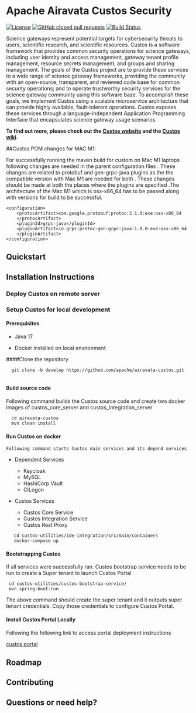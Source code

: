 <!--
    Licensed to the Apache Software Foundation (ASF) under one
    or more contributor license agreements.  See the NOTICE file
    distributed with this work for additional information
    regarding copyright ownership.  The ASF licenses this file
    to you under the Apache License, Version 2.0 (the
    "License"); you may not use this file except in compliance
    with the License.  You may obtain a copy of the License at

      http://www.apache.org/licenses/LICENSE-2.0

    Unless required by applicable law or agreed to in writing,
    software distributed under the License is distributed on an
    "AS IS" BASIS, WITHOUT WARRANTIES OR CONDITIONS OF ANY
    KIND, either express or implied.  See the License for the
    specific language governing permissions and limitations
    under the License.
-->

# Apache Airavata Custos Security

[![License](http://img.shields.io/badge/license-Apache--2-blue.svg?style=flat)](https://apache.org/licenses/LICENSE-2.0)
[![GitHub closed pull requests](https://img.shields.io/github/issues-pr-closed/apache/airavata-custos)](https://github.com/apache/airavata-custos/pulls?q=is%3Apr+is%3Aclosed)
[![Build Status](https://travis-ci.org/apache/airavata-custos.png?branch=develop)](https://travis-ci.org/github/apache/airavata-custos)

Science gateways represent potential targets for cybersecurity threats to users, scientific research, and scientific resources. Custos is a software framework that provides common security operations for science gateways, including user identity and access management, gateway tenant profile management, resource secrets management, and groups and sharing management. The goals of the Custos project are to provide these services to a wide range of science gateway frameworks, providing the community with an open-source, transparent, and reviewed code base for common security operations; and to operate trustworthy security services for the science gateway community using this software base. To accomplish these goals, we implement Custos using a scalable microservice architecture that can provide highly available, fault-tolerant operations. Custos exposes these services through a language-independent Application Programming Interface that encapsulates science gateway usage scenarios.

**To find out more, please check out the [Custos website](https://airavata.apache.org/custos/) and the [Custos wiki](https://cwiki.apache.org/confluence/display/CUSTOS/Home).**

##Custos POM changes for MAC M1:


For successfully running the maven build for custom on Mac M1 laptops following changes are needed in the parent configuration files . These changes are related to protobuf and gen-grpc-java plugins as the the compatible version with Mac M1 are needed for both . These changes should be made at both the places where the plugins are specified .The architecture of the Mac M1 which is osx-x86_64 has to be passed along with versions for build to be successful.


    <configuration>
        <protocArtifact>com.google.protobuf:protoc:3.1.0:exe:osx-x86_64
        </protocArtifact>
        <pluginId>grpc-java</pluginId>
        <pluginArtifact>io.grpc:protoc-gen-grpc-java:1.0.0:exe:osx-x86_64
        </pluginArtifact>
    </configuration>




## Quickstart

## Installation Instructions
### Deploy Custos on remote server
### Setup Custos for local development

#### Prerequisites

* Java 17

* Docker installed on local environment 

####Clone the repository
  ```
    git clone -b develop https://github.com/apache/airavata-custos.git
    
  ```

#### Build source code
  
  Following  command builds the Custos source code and create two docker images of custos_core_server and custos_integration_server
  
  ```
    cd airavata-custos
    mvn clean install
  ```
  
#### Run Custos on docker
  
    Following command starts Custos main services and its depend services
  - Dependent Services
    * Keycloak
    * MySQL
    * HashiCorp Vault
    * CILogon
    
  - Custos Services
    * Custos Core Service
    * Custos Integration Service
    * Custos Rest Proxy
    
  ```
     cd custos-utilities/ide-integration/src/main/containers
     docker-compose up
  ```

#### Bootstrapping Custos
  
   If all services were successfully ran. Custos bootstrap service needs to be run to create a  Super tenant to launch Custos Portal
   ```
    cd custos-utilities/custos-bootstrap-service/
    mvn spring-boot:run
   ```
The above command should create the super tenant and it outputs super tenant credentials. Copy those credentials to configure
Custos Portal.



#### Install Custos Portal Locally
Following the following link to access portal deployment instructions

[custos portal](https://github.com/apache/airavata-custos-portal/blob/master/README.md)

## Roadmap

## Contributing

## Questions or need help?

